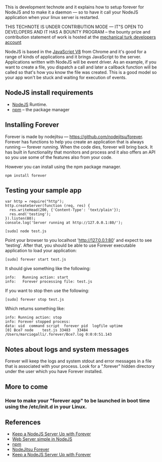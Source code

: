 This is  development technote and it explains how to setup forever for NodeJS and to make it a daemon — so to have it call your NodeJS application when your linux server is restarted. 

THIS TECHNOTE IS UNDER CONTRIBUTION MODE — IT"S OPEN TO DEVELOPERS AND IT HAS A BOUNTY PROGRAM – the bounty prize and contribution statement of work is hosted at the [mechanical turk developers account]() 

NodeJS is based in the [JavaScript V8](http://code.google.com/p/V8) from Chrome and it's good for a range of kinds of applications and it brings JavaScript to the server. Applications written with NodeJS will be event driver. As an example, if you want to create a file, you dispatch a call and later a callback function will be called so that's how you know the file was created. This is a good model so your app won't be stuck and waiting for execution of events.

## NodeJS install requirements 

<ul>
<li><a href='http://nodejs.org/'>NodeJS</a> Runtime.</li>
<li><a href='http://npmjs.org/'>npm</a> – the package manager </li>
</ul>

## Installing Forever 

Forever is made by nodejitsu — https://github.com/nodejitsu/forever. Forever has functions to help you create an application that is always running — forever running. When the code dies, forever will bring back. It has built in functionality that monitors and process and it also offers an API so you use some of the features also from your code. 

However you can install using the npm package manager. 

    npm install forever

## Testing your sample app 

```
var http = require("http");
http.createServer(function (req, res) {
  res.writeHead(200, {'Content-Type': 'text/plain'});
  res.end('testing');
}).listen(80);
console.log('Server running at http://127.0.0.1:80/');
```

    [sudo] node test.js

Point your browser to you localhost 'http://127.0.0.1:80' and expect to see 'testing'. After that, you should be able to use Forever executable application to load your application:

    [sudo] forever start test.js

It should give something like the following: 

```
info:   Running action: start
info:   Forever processing file: test.js
```

If you want to stop then use the following: 

    [sudo] forever stop test.js

Which returns something like: 

```
info: Running action: stop
info: Forever stopped process:
data: uid  command script  forever pid  logfile uptime       
[0] Bce7 node    test.js 33483   33484 /Users/marciogalli/.forever/Bce7.log 0:0:0:51.143 
```

## Notes about logs and system messages

Forever will keep the logs and system stdout and error messages in a file that is associated with your process. Look for a ".forever" hidden directory under the user which you have Forever installed. 

## More to come 

### How to make your "forever app" to be launched in boot time using the /etc/init.d in your Linux. 

## References

<ul>
<li><a href='http://blog.nodejitsu.com/keep-a-nodejs-server-up-with-forever'>Keep a NodeJS Server Up with Forever</a></li>
<li><a href='http://stackoverflow.com/questions/6084360/node-js-as-a-simple-web-server'>Web Server simple in NodeJS</a></li>
<li><a href='http://npmjs.org/'>npm</a></li>
<li><a href='https://github.com/nodejitsu/forever'>NodeJitsu Forever</a></li>
<li><a href='http://blog.nodejitsu.com/keep-a-nodejs-server-up-with-forever'>Keep a NodeJS Server Up with Forever</a></li>
</ul>



